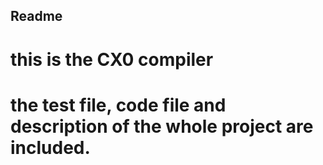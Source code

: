 ## Readme
# this is the CX0 compiler
# the test file, code file and description of the whole project are included.